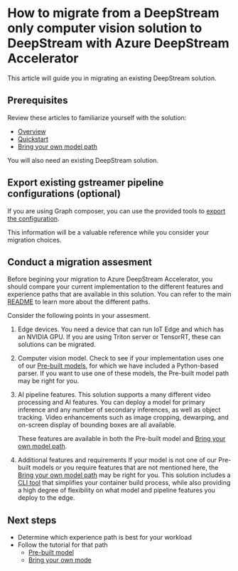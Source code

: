 # How to migrate from a DeepStream only computer vision solution to DeepStream with Azure DeepStream Accelerator
This article will guide you in migrating an existing DeepStream solution.

## Prerequisites
Review these articles to familiarize yourself with the solution:
- [Overview](../README.md)
- [Quickstart](./quickstart-readme.md)
- [Bring your own model path](./tutorial-byom-path.md)

You will also need an existing DeepStream solution.

## Export existing gstreamer pipeline configurations (optional)

If you are using Graph composer, you can use the provided tools to [export the configuration](https://docs.nvidia.com/metropolis/deepstream/dev-guide/graphtools-docs/docs/text/GraphComposer_Composer.html#open-and-save-application-graphs).

This information will be a valuable reference while you consider your migration choices.

## Conduct a migration assesment

Before begining your migration to Azure DeepStream Accelerator,
you should compare your current implementation to the different features and experience paths that are available in this solution.
You can refer to the main [README](../README.md) to learn more about the different paths.

Consider the following points in your assesment.

1. Edge devices.
You need a device that can run IoT Edge and which has an NVIDIA GPU.
If you are using Triton server or TensorRT, these can solutions can be migrated.

1. Computer vision model.
Check to see if your implementation uses one of our [Pre-built models](./tutorial-prebuiltmodel-path.md),
for which we have included a Python-based parser.
If you want to use one of these models, the Pre-built model path may be right for you.

1. AI pipeline features.
This solution supports a many different video processing and AI features.
You can deploy a model for primary inference and any number of secondary inferences, as well as object tracking.
Video enhancements such as image cropping, dewarping, and on-screen display of bounding boxes are all available.

    These features are available in both the Pre-built model and [Bring your own model path](./tutorial-byom-path.md).

1. Additional features and requirements
If your model is not one of our Pre-built models or you require features that are not mentioned here,
the [Bring your own model path](./tutorial-byom-path.md) may be right for you.
This solution includes a [CLI tool](./how-to-usecommandlinetool.md) that simplifies your container build process,
while also providing a high degree of flexibility on what model and pipeline features you deploy to the edge.



## Next steps
- Determine which experience path is best for your workload
- Follow the tutorial for that path
    - [Pre-built model](./tutorial-prebuiltmodel-path.md)
    - [Bring your own mode](./tutorial-byom-path.md)

